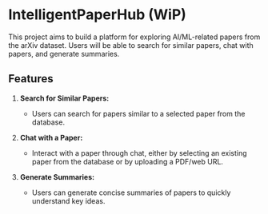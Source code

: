 # IntelligentPaperHub (WiP)

This project aims to build a platform for exploring AI/ML-related papers from the arXiv dataset. Users will be able to search for similar papers, chat with papers, and generate summaries.

## Features

1. **Search for Similar Papers:** 
   - Users can search for papers similar to a selected paper from the database.
   
2. **Chat with a Paper:**
   - Interact with a paper through chat, either by selecting an existing paper from the database or by uploading a PDF/web URL.

3. **Generate Summaries:**
   - Users can generate concise summaries of papers to quickly understand key ideas.
